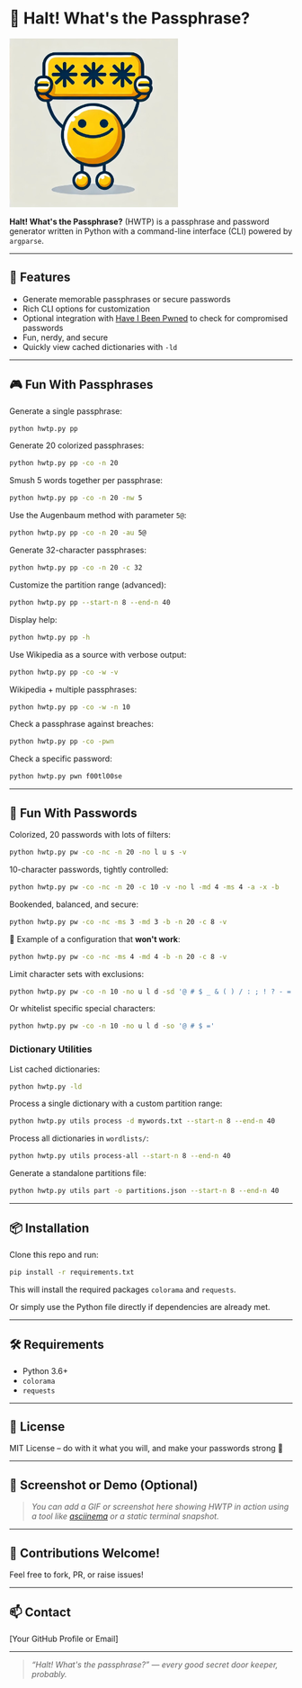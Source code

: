# 🛑 Halt! What's the Passphrase?

<img src="HWTP.jpg" alt="Halt! What's the Passphrase?" width="300">

**Halt! What's the Passphrase?** (HWTP) is a passphrase and password generator written in Python with a command-line interface (CLI) powered by `argparse`.

---

## 🚀 Features

- Generate memorable passphrases or secure passwords
- Rich CLI options for customization
- Optional integration with [Have I Been Pwned](https://haveibeenpwned.com/) to check for compromised passwords
- Fun, nerdy, and secure
- Quickly view cached dictionaries with `-ld`

---

## 🎮 Fun With Passphrases

Generate a single passphrase:
```bash
python hwtp.py pp
```

Generate 20 colorized passphrases:
```bash
python hwtp.py pp -co -n 20
```

Smush 5 words together per passphrase:
```bash
python hwtp.py pp -co -n 20 -nw 5
```

Use the Augenbaum method with parameter `5@`:
```bash
python hwtp.py pp -co -n 20 -au 5@
```

Generate 32-character passphrases:
```bash
python hwtp.py pp -co -n 20 -c 32
```

Customize the partition range (advanced):
```bash
python hwtp.py pp --start-n 8 --end-n 40
```

Display help:
```bash
python hwtp.py pp -h
```

Use Wikipedia as a source with verbose output:
```bash
python hwtp.py pp -co -w -v
```

Wikipedia + multiple passphrases:
```bash
python hwtp.py pp -co -w -n 10
```

Check a passphrase against breaches:
```bash
python hwtp.py pp -co -pwn
```

Check a specific password:
```bash
python hwtp.py pwn f00tl00se
```

---

## 🔐 Fun With Passwords

Colorized, 20 passwords with lots of filters:
```bash
python hwtp.py pw -co -nc -n 20 -no l u s -v
```

10-character passwords, tightly controlled:
```bash
python hwtp.py pw -co -nc -n 20 -c 10 -v -no l -md 4 -ms 4 -a -x -b
```

Bookended, balanced, and secure:
```bash
python hwtp.py pw -co -nc -ms 3 -md 3 -b -n 20 -c 8 -v
```

🔴 Example of a configuration that **won't work**:
```bash
python hwtp.py pw -co -nc -ms 4 -md 4 -b -n 20 -c 8 -v
```

Limit character sets with exclusions:
```bash
python hwtp.py pw -co -n 10 -no u l d -sd '@ # $ _ & ( ) / : ; ! ? - ='
```

Or whitelist specific special characters:
```bash
python hwtp.py pw -co -n 10 -no u l d -so '@ # $ ='
```

### Dictionary Utilities

List cached dictionaries:
```bash
python hwtp.py -ld
```

Process a single dictionary with a custom partition range:
```bash
python hwtp.py utils process -d mywords.txt --start-n 8 --end-n 40
```

Process all dictionaries in `wordlists/`:
```bash
python hwtp.py utils process-all --start-n 8 --end-n 40
```

Generate a standalone partitions file:
```bash
python hwtp.py utils part -o partitions.json --start-n 8 --end-n 40
```

---

## 📦 Installation

Clone this repo and run:
```bash
pip install -r requirements.txt
```
This will install the required packages `colorama` and `requests`.

Or simply use the Python file directly if dependencies are already met.

---

## 🛠 Requirements

- Python 3.6+
- `colorama`
- `requests`

---

## 🧠 License

MIT License – do with it what you will, and make your passwords strong 💪

---

## 📸 Screenshot or Demo (Optional)

> _You can add a GIF or screenshot here showing HWTP in action using a tool like [asciinema](https://asciinema.org/) or a static terminal snapshot._

---

## 🙌 Contributions Welcome!

Feel free to fork, PR, or raise issues!

---

## 📫 Contact

[Your GitHub Profile or Email]

---

> _“Halt! What's the passphrase?” — every good secret door keeper, probably._
